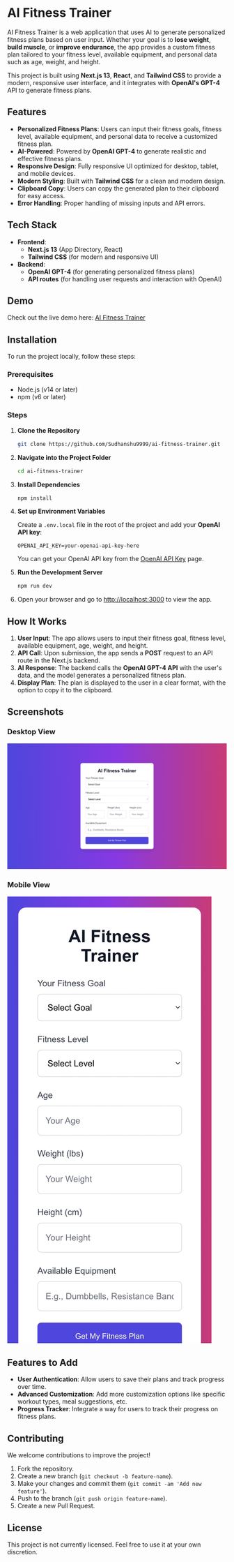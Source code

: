 # AI Fitness Trainer

AI Fitness Trainer is a web application that uses AI to generate personalized fitness plans based on user input. Whether your goal is to **lose weight**, **build muscle**, or **improve endurance**, the app provides a custom fitness plan tailored to your fitness level, available equipment, and personal data such as age, weight, and height.

This project is built using **Next.js 13**, **React**, and **Tailwind CSS** to provide a modern, responsive user interface, and it integrates with **OpenAI's GPT-4** API to generate fitness plans.

## Features

- **Personalized Fitness Plans**: Users can input their fitness goals, fitness level, available equipment, and personal data to receive a customized fitness plan.
- **AI-Powered**: Powered by **OpenAI GPT-4** to generate realistic and effective fitness plans.
- **Responsive Design**: Fully responsive UI optimized for desktop, tablet, and mobile devices.
- **Modern Styling**: Built with **Tailwind CSS** for a clean and modern design.
- **Clipboard Copy**: Users can copy the generated plan to their clipboard for easy access.
- **Error Handling**: Proper handling of missing inputs and API errors.

## Tech Stack

- **Frontend**: 
  - **Next.js 13** (App Directory, React)
  - **Tailwind CSS** (for modern and responsive UI)
- **Backend**:
  - **OpenAI GPT-4** (for generating personalized fitness plans)
  - **API routes** (for handling user requests and interaction with OpenAI)

## Demo

Check out the live demo here: [AI Fitness Trainer](https://ai-fitness-trainer-plum.vercel.app/)

## Installation

To run the project locally, follow these steps:

### Prerequisites

- Node.js (v14 or later)
- npm (v6 or later)

### Steps

1. **Clone the Repository**

   ```bash
   git clone https://github.com/Sudhanshu9999/ai-fitness-trainer.git
   ```

2. **Navigate into the Project Folder**

   ```bash
   cd ai-fitness-trainer
   ```

3. **Install Dependencies**

   ```bash
   npm install
   ```

4. **Set up Environment Variables**

   Create a `.env.local` file in the root of the project and add your **OpenAI API key**:

   ```
   OPENAI_API_KEY=your-openai-api-key-here
   ```

   You can get your OpenAI API key from the [OpenAI API Key](https://platform.openai.com/account/api-keys) page.

5. **Run the Development Server**

   ```bash
   npm run dev
   ```

6. Open your browser and go to [http://localhost:3000](http://localhost:3000) to view the app.

## How It Works

1. **User Input**: The app allows users to input their fitness goal, fitness level, available equipment, age, weight, and height.
2. **API Call**: Upon submission, the app sends a **POST** request to an API route in the Next.js backend.
3. **AI Response**: The backend calls the **OpenAI GPT-4 API** with the user's data, and the model generates a personalized fitness plan.
4. **Display Plan**: The plan is displayed to the user in a clear format, with the option to copy it to the clipboard.

## Screenshots

### Desktop View
![Desktop View](./public/screenshots/desktop-view.jpg)

### Mobile View
![Mobile View](./public/screenshots/mobile-view.jpg)

## Features to Add

- **User Authentication**: Allow users to save their plans and track progress over time.
- **Advanced Customization**: Add more customization options like specific workout types, meal suggestions, etc.
- **Progress Tracker**: Integrate a way for users to track their progress on fitness plans.

## Contributing

We welcome contributions to improve the project!

1. Fork the repository.
2. Create a new branch (`git checkout -b feature-name`).
3. Make your changes and commit them (`git commit -am 'Add new feature'`).
4. Push to the branch (`git push origin feature-name`).
5. Create a new Pull Request.

## License

This project is not currently licensed. Feel free to use it at your own discretion.
